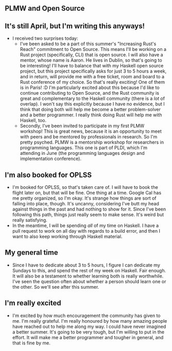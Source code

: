 ## PLMW and Open Source

## It's still April, but I'm writing this anyways!

- I received two surprises today:
  - I've been asked to be a part of this summer's "Increasing Rust's Reach" commitment to Open Source.
    This means I'll be working on a Rust project (specifically, CLI) that is open source. I will also
    have a mentor, whose name is Aaron. He lives in Dublin, so that's going to be interesting!
    I'll have to balance that with my Haskell open source project, but this project specifically asks
    for just 3 to 5 hours a week, and in return, will provide me with a free ticket, room and board to a
    Rust conference of my choice. So that's really exciting! One of them is in Paris! :D
    I'm particularly excited about this because I'd like to continue contributing to Open Source,
    and the Rust community is great and complementary to the Haskell community (there is a *lot* of overlap).
    I won't say this explicitly because I have no evidence, but I think that doing both will help me become
    a better problem-solver and a better programmer. I really think doing Rust will help me with Haskell, too.
  - Secondly, I've been invited to participate in my first PLMW workshop! This is great news, because it is an opportunity
    to meet with peers and be mentored by professionals in research. So I'm pretty psyched. PLMW is a mentorship workshop
    for researchers in programming languages. This one is part of PLDI, which I'm attending in June (the programming languages
    design and implementation conference).
    
## I'm also booked for OPLSS
- I'm booked for OPLSS, so that's taken care of. I will have to book the flight later on, but that will be fine.
  One thing at a time. Google Cal has me pretty organized, so I'm okay. It's strange how things are sort of falling 
  into place, though. It's uncanny, considering I've butt my head against things in the past and had nothing to show
  for it. Since I've been following this path, things just really seem to make sense. It's weird but really satisfying.
- In the meantime, I will be spending *all* of my time on Haskell. I have a pull request to work on all day
  with regards to a build error, and then I want to also keep working through Haskell material.
  
## My general time
- Since I have to dedicate about 3 to 5 hours, I figure I can dedicate my Sundays to this, and spend the rest of my
  week on Haskell. Fair enough. It will also be a testament to whether learning both is really worthwhile. I've seen
  the question often about whether a person should learn one or the other. So we'll see after this summer.
  
## I'm really excited
- I'm excited by how much encouragement the community has given to me. I'm really grateful. I'm really honoured by how
  many amazing people have reached out to help me along my way. I could have never imagined a better summer. It's going
  to be very tough, but I'm willing to put in the effort. It will make me a better programmer and tougher in general,
  and that is fine by me.
    
